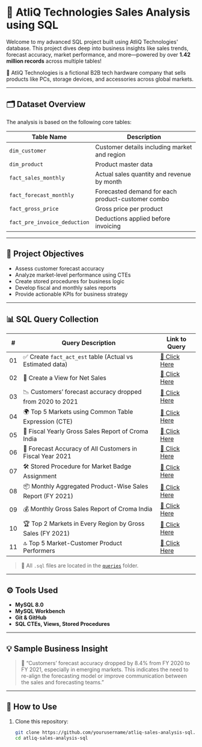 # 🧠 AtliQ Technologies Sales Analysis using SQL

Welcome to my advanced SQL project built using AtliQ Technologies' database. This project dives deep into business insights like sales trends, forecast accuracy, market performance, and more—powered by over **1.42 million records** across multiple tables!

💼 AtliQ Technologies is a fictional B2B tech hardware company that sells products like PCs, storage devices, and accessories across global markets.

---

## 🗂️ Dataset Overview

The analysis is based on the following core tables:

| Table Name                | Description                                           |
|---------------------------|-------------------------------------------------------|
| `dim_customer`            | Customer details including market and region         |
| `dim_product`             | Product master data                                  |
| `fact_sales_monthly`     | Actual sales quantity and revenue by month           |
| `fact_forecast_monthly`  | Forecasted demand for each product-customer combo    |
| `fact_gross_price`       | Gross price per product                              |
| `fact_pre_invoice_deduction` | Deductions applied before invoicing              |

---

## 📌 Project Objectives

- Assess customer forecast accuracy
- Analyze market-level performance using CTEs
- Create stored procedures for business logic
- Develop fiscal and monthly sales reports
- Provide actionable KPIs for business strategy

---

## 📊 SQL Query Collection

| #  | Query Description                                                                  | Link to Query |
|----|-------------------------------------------------------------------------------------|---------------|
| 01 | ✅ Create `fact_act_est` table (Actual vs Estimated data)                          | [🔎 Click Here](https://github.com/kishorgehlot10/AtliQ-Sales_Analytics/blob/main/Create%20fact_act_est%20table.sql) |
| 02 | 📄 Create a View for Net Sales                                                     | [🔎 Click Here](https://github.com/kishorgehlot10/AtliQ-Sales_Analytics/blob/main/Create%20view%20for%20Net%20Sales..sql) |
| 03 | 📉 Customers’ forecast accuracy dropped from 2020 to 2021                          | [🔎 Click Here](https://github.com/kishorgehlot10/AtliQ-Sales_Analytics/blob/main/Customers%E2%80%99%20forecast%20accuracy%20has%20dropped%20from%202020%20to%202021..sql) |
| 04 | 🌍 Top 5 Markets using Common Table Expression (CTE)                               | [🔎 Click Here](https://github.com/kishorgehlot10/AtliQ-Sales_Analytics/blob/main/Find%20Top%205%20Market%20by%20using%20cte.sql) |
| 05 | 📆 Fiscal Yearly Gross Sales Report of Croma India                                 | [🔎 Click Here](queries/05_fy_gross_sales_report.sql) |
| 06 | 🎯 Forecast Accuracy of All Customers in Fiscal Year 2021                          | [🔎 Click Here](queries/06_fy2021_forecast_accuracy.sql) |
| 07 | 🛠️ Stored Procedure for Market Badge Assignment                                    | [🔎 Click Here](queries/07_sp_market_badge.sql) |
| 08 | 📦 Monthly Aggregated Product-Wise Sales Report (FY 2021)                          | [🔎 Click Here](queries/08_monthly_agg_product_sales.sql) |
| 09 | 💰 Monthly Gross Sales Report of Croma India                                       | [🔎 Click Here](queries/09_monthly_gross_sales_report.sql) |
| 10 | 🏆 Top 2 Markets in Every Region by Gross Sales (FY 2021)                          | [🔎 Click Here](queries/10_top2_market_per_region.sql) |
| 11 | 🔝 Top 5 Market-Customer Product Performers                                         | [🔎 Click Here](queries/11_top5_market_customer_products.sql) |

> 📁 All `.sql` files are located in the [`queries`](./queries/) folder.

---

## ⚙️ Tools Used

- **MySQL 8.0**
- **MySQL Workbench**
- **Git & GitHub**
- **SQL CTEs, Views, Stored Procedures**

---

## 💡 Sample Business Insight

> 🧾 “Customers’ forecast accuracy dropped by 8.4% from FY 2020 to FY 2021, especially in emerging markets. This indicates the need to re-align the forecasting model or improve communication between the sales and forecasting teams.”

---

## 🚀 How to Use

1. Clone this repository:
   ```bash
   git clone https://github.com/yourusername/atliq-sales-analysis-sql.git
   cd atliq-sales-analysis-sql
